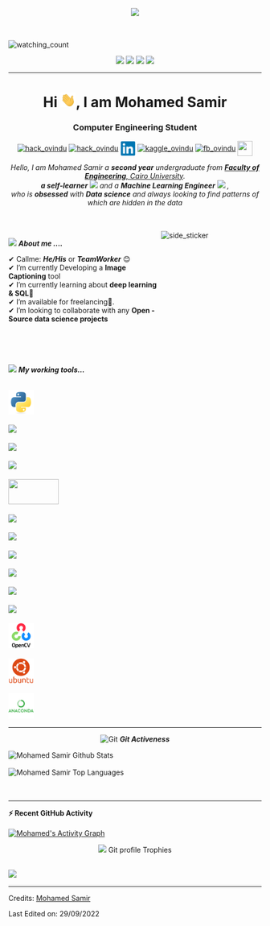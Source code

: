 <p align="center">
  <img src="https://s27389.pcdn.co/wp-content/uploads/2019/08/AdobeStock_244675452.jpeg" height="200"/>
</p>
<br>

<p align="left"> 
<img src="https://komarev.com/ghpvc/?username=MohamedSamir245&color=brightgreen" alt="watching_count" />
 </p>
 <p align="center">
<img src="https://img.shields.io/badge/Age-20-blue" />
  <img src="https://img.shields.io/badge/Focus-Artificial%20Intelligence-brightgreen" />
  <img src="https://img.shields.io/badge/Lives-Cairo-success" />
  <img src="https://img.shields.io/badge/Languages-English%20%26%20Arabic-brightgreen" />
</p>
<hr>
<h1 align="center">Hi <img src="https://raw.githubusercontent.com/ABSphreak/ABSphreak/master/gifs/Hi.gif" width="30px">, I am Mohamed Samir </h1>
<h3 align="center">Computer Engineering Student</h3>
<p align="center">
<a href="https://www.hackerrank.com/mohamedsamir2451" target="blank"><img align="center" src="https://cdn.worldvectorlogo.com/logos/hackerrank.svg" alt="hack_ovindu" height="30" width="30" /></a>
  <a href="https://codeforces.com/profile/M_SAM245" target="blank"><img align="center" src="https://th.bing.com/th/id/R.91bc6ee31551328ec854fa0760124d2f?rik=1KzOLYPHD0TNnQ&riu=http%3a%2f%2fonlinejudgeimages.s3-ap-northeast-1.amazonaws.com%2fachievement%2fcodeforces.png&ehk=AwmGqTCicBPvGb7a9dWpm90EXuii2pFoIKWVOZPOV3Q%3d&risl=&pid=ImgRaw&r=0" alt="hack_ovindu" height="30" width="30" /></a>
<a href="" target="blank"><img align="center" src="https://raw.githubusercontent.com/devicons/devicon/master/icons/linkedin/linkedin-original.svg" alt="lin_ovindu" height="30" width="30" /></a>  
<a href="https://www.kaggle.com/msamir245" target="blank"><img align="center" src="https://www.vectorlogo.zone/logos/kaggle/kaggle-icon.svg" alt="kaggle_ovindu" height="30" width="30" /></a>
<a href="https://www.facebook.com/mohamed.samir.2002" target="blank"><img align="center" src="https://www.svgrepo.com/show/299425/facebook.svg" alt="fb_ovindu" height="30" width="30" /></a>
 <a href = "mailto: mohamedsamir2452002@gmail.com"><img align="center" src="https://seeklogo.com/images/G/gmail-new-2020-logo-32DBE11BB4-seeklogo.com.png" height="30" width="30" /></a>
</p>
</p>



<p align="center">
  <em>
    Hello, I am Mohamed Samir a <b>second year</b> undergraduate from <a href="http://eng.cu.edu.eg/en/"> <b>Faculty of Engineering</b>, Cairo University</a>. <br>
    <b>a self-learner</b> <img src="https://github.com/TheDudeThatCode/TheDudeThatCode/blob/master/Assets/Developer.gif" width="30px"> and a <b>Machine Learning Engineer</b>&nbsp;<img src="https://github.com/TheDudeThatCode/TheDudeThatCode/blob/master/Assets/Designer.gif" width="36px">&nbsp,<br>who is <b>obsessed</b>
    with <b>Data science</b> and always looking to find patterns of which are hidden in the data 
  </em> 
</p>
<br><br>
<img align="right" width=200px height=200px alt="side_sticker" src="https://media.giphy.com/media/TEnXkcsHrP4YedChhA/giphy.gif" />

<img src="https://media.giphy.com/media/iY8CRBdQXODJSCERIr/giphy.gif" width="30px">&nbsp;***About me ....***

✔ Callme: ***He/His*** or ***TeamWorker*** 😊 <br>
✔ I’m currently Developing a **Image Captioning** tool<br>
✔ I’m currently learning about **deep learning & SQL**🥰<br>
✔ I’m available for freelancing🤝.<br>
✔ I’m looking to collaborate with any **Open - Source data science projects**<br><br><br><br><br>


<img src="https://media.giphy.com/media/iY8CRBdQXODJSCERIr/giphy.gif" width="30px">&nbsp;***My working tools...***
<p align="left">
  
  
  <code> <img height="50" src="https://raw.githubusercontent.com/devicons/devicon/master/icons/python/python-original.svg"> </code>
  <code> <img height="50" src="https://upload.wikimedia.org/wikipedia/commons/7/7e/Spyder_logo.svg"> </code>
  <code> <img height="50" src="https://www.vectorlogo.zone/logos/jupyter/jupyter-ar21.svg"> </code>
  <code> <img height="50" src="https://www.vectorlogo.zone/logos/mysql/mysql-ar21.svg"> </code>
  <code> <img height="50" src="https://matplotlib.org/2.2.5/_images/sphx_glr_logos2_001.png" width='100'> </code>
  <code> <img height="50" src="https://upload.wikimedia.org/wikipedia/commons/thumb/e/ed/Pandas_logo.svg/768px-Pandas_logo.svg.png"> </code>
  <code> <img height="50" src="https://www.vectorlogo.zone/logos/pocoo_flask/pocoo_flask-ar21.svg"> </code>
  <code> <img height="50" src="https://www.vectorlogo.zone/logos/numpy/numpy-ar21.svg"> </code>
  <code> <img height="50" src="https://www.vectorlogo.zone/logos/netlifyapp_watercss/netlifyapp_watercss-ar21.svg"> </code>
  <code> <img height="50" src="https://seeklogo.com/images/S/scikit-learn-logo-8766D07E2E-seeklogo.com.png"> </code>
  <code> <img height="50" src="https://www.vectorlogo.zone/logos/tensorflow/tensorflow-ar21.svg"> </code>
  <code> <img height="50" src="https://raw.githubusercontent.com/devicons/devicon/master/icons/opencv/opencv-original-wordmark.svg"> </code>
  <code> <img height="50" src="https://raw.githubusercontent.com/devicons/devicon/master/icons/ubuntu/ubuntu-plain-wordmark.svg"> </code>
  <code> <img height="50" src="https://raw.githubusercontent.com/devicons/devicon/master/icons/anaconda/anaconda-original-wordmark.svg"> </code>
    


  <hr>
  <p align="center">
 <img src="https://media.giphy.com/media/W5eoZHPpUx9sapR0eu/giphy.gif" width="30px" alt="Git"/>&nbsp;<i><b>Git Activeness</b></i></p>
 
<img align="center" src="https://github-readme-stats.vercel.app/api?username=MohamedSamir245&include_all_commits=true&count_private=true&show_icons=true&line_height=30&title_color=CDB4DB&icon_color=CDB4DB&text_color=D3D3D3&bg_color=0A0A0A" alt="Mohamed Samir Github Stats">
<br />
<br />
<img src="https://github-readme-stats.vercel.app/api/top-langs/?username=MohamedSamir245&layout=compact&theme=dark&bg_color=0A0A0A" alt="Mohamed Samir Top Languages"/>
<br />
<br />
<br />

<hr>

<summary><b>⚡ Recent GitHub Activity</b></summary>
  <br/>
   <a href="https://github.com/MohamedSamir245"><img alt="Mohamed's Activity Graph" src="https://activity-graph.herokuapp.com/graph?username=MohamedSamir245&custom_title=Mohamed's%20Contribution%20Graph&theme=react-dark" /></a>
  <br/>

<p align="center"><img src="https://media.giphy.com/media/QaMcXSekUWx7aogAUr/giphy.gif" width="30" />&nbsp;Git profile Trophies</p><br>
<img src="https://github-profile-trophy.vercel.app/?username=MohamedSamir245&theme=juicyfresh&no-bg=true" />

-----
Credits: [Mohamed Samir](https://github.com/MohamedSamir245)

Last Edited on: 29/09/2022
